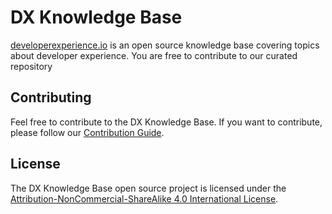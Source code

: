 # DX Knowledge Base

[developerexperience.io](https://developerexperience.io) is an open source knowledge base covering topics about developer experience. You are free to contribute to our curated repository

## Contributing

Feel free to contribute to the DX Knowledge Base. If you want to contribute, please follow our [Contribution Guide](CONTRIBUTING.md).

## License

The DX Knowledge Base open source project is licensed under the [Attribution-NonCommercial-ShareAlike 4.0 International License](https://creativecommons.org/licenses/by-nc-sa/4.0/).
